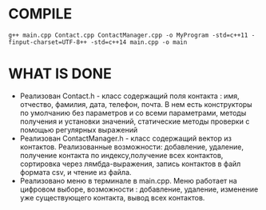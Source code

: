 # COMPILE

`g++ main.cpp Contact.cpp ContactManager.cpp -o MyProgram -std=c++11 -finput-charset=UTF-8++ -std=c++14 main.cpp -o main`

# WHAT IS DONE
- Реализован Contact.h - класс содержащий поля контакта : имя, отчество, фамилия, дата, телефон, почта. В нем есть конструкторы по умолчанию без параметров и со всеми параметрами, методы получения и установки значений, статические методы проверки с помощью регулярных выражений
- Реализован ContactManager.h - класс содержащий вектор из контактов. Реализованные возможности: добавление, удаление, получение контакта по индексу,получение всех контактов, сортировка через лямбда-выражения, запись контактов в файл формата csv, и чтение из файла.
- Реализовано меню в терминале в main.cpp. Меню работает на цифровом выборе, возможности : добавление, удаление, изменение уже существующего контакта, вывод всех контактов.

